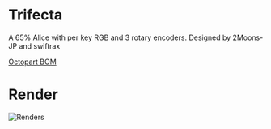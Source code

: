 # Trifecta
A 65% Alice with per key RGB and 3 rotary encoders. Designed by 2Moons-JP and swiftrax

[Octopart BOM](https://octopart.com/bom-tool/yVI4pxNs)

# Render
![Renders](https://github.com/swiftrax/Trifecta/blob/master/Case/Trifecta_Render.png)
